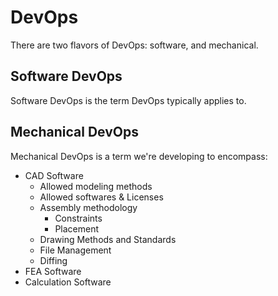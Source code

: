 # DevOps
There are two flavors of DevOps: software, and mechanical.

## Software DevOps
Software DevOps is the term DevOps typically applies to.

## Mechanical DevOps
Mechanical DevOps is a term we're developing to encompass:

* CAD Software
    * Allowed modeling methods
    * Allowed softwares & Licenses
    * Assembly methodology
        * Constraints
        * Placement
    * Drawing Methods and Standards
    * File Management
    * Diffing
* FEA Software
* Calculation Software
